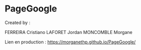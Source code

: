 # PageGoogle

Created by :

 FERREIRA Cristiano
 LAFORET Jordan
 MONCOMBLE Morgane
 
 Lien en production : https://morganethp.github.io/PageGoogle/
